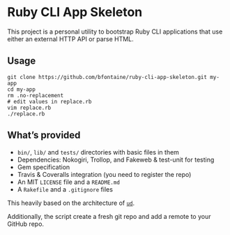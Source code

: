 # Ruby CLI App Skeleton

This project is a personal utility to bootstrap Ruby CLI applications that use
either an external HTTP API or parse HTML.

## Usage

    git clone https://github.com/bfontaine/ruby-cli-app-skeleton.git my-app
    cd my-app
    rm .no-replacement
    # edit values in replace.rb
    vim replace.rb
    ./replace.rb

## What’s provided

* `bin/`, `lib/` and `tests/` directories with basic files in them
* Dependencies: Nokogiri, Trollop, and Fakeweb & test-unit for testing
* Gem specification
* Travis & Coveralls integration (you need to register the repo)
* An MIT `LICENSE` file and a `README.md`
* A `Rakefile` and a `.gitignore` files

This heavily based on the architecture of [`ud`][ud].

Additionally, the script create a fresh git repo and add a remote to your
GitHub repo.


[ud]: https://github.com/bfontaine/ud
